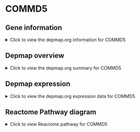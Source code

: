 <h1>COMMD5</h1>

<h2>Gene information</h2>
<details>
  <summary>Click to view the depmap.org information for COMMD5</summary>
  <iframe src="https://depmap.org/portal/gene/COMMD5?tab=about" style="border:none;width:100%;height:800px"></iframe>
</details>

<h2>Depmap overview</h2>
<details>
  <summary>Click to view the depmap.org summary for COMMD5</summary>
  <iframe src="https://depmap.org/portal/gene/COMMD5?tab=overview" style="border:none;width:100%;height:800px"></iframe>
</details>

<h2>Depmap expression</h2>
<details>
  <summary>Click to view the depmap.org expression data for COMMD5</summary>
  <iframe src="https://depmap.org/portal/gene/COMMD5?tab=characterization" style="border:none;width:100%;height:800px"></iframe>
</details>



<h2>Reactome Pathway diagram</h2>
<details>
  <summary>Click to view Reactome pathway for COMMD5</summary>
  <p>Neddylation</p>
  <iframe src="https://reactome.org/PathwayBrowser/#/R-HSA-8951664" style="border:none;width:100%;height:800px"></iframe>
</details>



